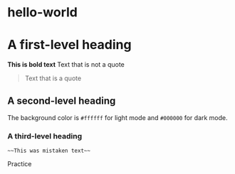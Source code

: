 # hello-world
# A first-level heading
**This is bold text**
Text that is not a quote

> Text that is a quote
## A second-level heading

The background color is `#ffffff` for light mode and `#000000` for dark mode.

### A third-level heading
	~~This was mistaken text~~
Practice 
